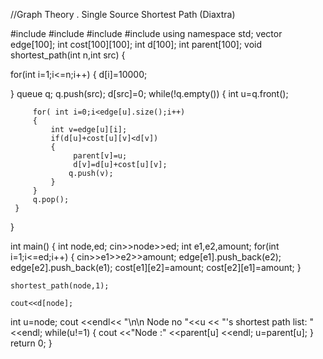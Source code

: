 //Graph Theory . Single Source Shortest Path (Diaxtra)

#include <iostream>
#include<vector>
#include<queue>
#include<cstdio>
using namespace std;
vector <int> edge[100];
int cost[100][100];
int d[100];
int parent[100];
void shortest_path(int n,int src)
{

 for(int i=1;i<=n;i++)
 {
     d[i]=10000;

 }
     queue <int> q;
     q.push(src);
     d[src]=0;
     while(!q.empty())
     {
         int u=q.front();

         for( int i=0;i<edge[u].size();i++)
         {
             int v=edge[u][i];
             if(d[u]+cost[u][v]<d[v])
             {
                  parent[v]=u;
                  d[v]=d[u]+cost[u][v];
                 q.push(v);
             }
         }
         q.pop();
     }
 }

int main()
{
    int node,ed;
    cin>>node>>ed;
    int e1,e2,amount;
    for(int i=1;i<=ed;i++)
    {
        cin>>e1>>e2>>amount;
        edge[e1].push_back(e2);
        edge[e2].push_back(e1);
        cost[e1][e2]=amount;
        cost[e2][e1]=amount;
    }

    shortest_path(node,1);

    cout<<d[node];

   int u=node;
    cout <<endl<< "\n\n Node no "<<u << "'s  shortest path list: " <<endl;
    while(u!=1)
    {
        cout <<"Node :" <<parent[u] <<endl;
        u=parent[u];
    }
    return 0;
}

